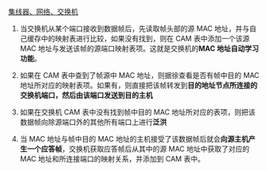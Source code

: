 [集线器、网络、交换机](https://www.tianmaying.com/tutorial/NetWorkInstrument)

1. 当交换机从某个端口接收到数据帧后，先读取帧头部的源 MAC 地址，并与自己缓存中的映射表进行比较，如果没有找到，则在 CAM 表中添加一个该源 MAC 地址与发送该帧的源端口映射表项。这就是交换机的**MAC 地址自动学习功能**。

2. 如果在 CAM 表中查到了帧源中 MAC 地址，则据徐查看是否有帧中目的 MAC 地址所对应的映射表项。如果有，则直接把该帧转发到**目的地址节点所连接的交换机端口，然后由该端口发送到目的主机**

3. 如果在交换机 CAM 表中没有找到帧中目的 MAC 地址所对应的表项，则把该数据帧向除源端口外的其他所有端口上进行**泛洪**

4. 当 MAC 地址与帧中目的 MAC 地址的主机接受了该数据帧后就会**向源主机产生一个应答帧**，交换机获取应答帧后从其中的源 MAC 地址中获取了对应的 MAC 地址和所连接端口的映射关系，并添加到 CAM 表中。
